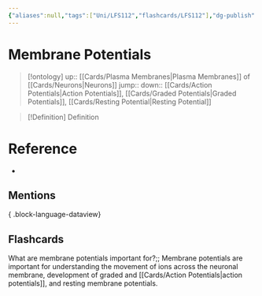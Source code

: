 ```yaml
---
{"aliases":null,"tags":["Uni/LFS112","flashcards/LFS112"],"dg-publish":true,"permalink":"/cards/membrane-potentials/","dgPassFrontmatter":true}
---
```


# Membrane Potentials

> [!ontology]
> up:: [[Cards/Plasma Membranes\|Plasma Membranes]] of [[Cards/Neurons\|Neurons]]
> jump:: 
> down:: [[Cards/Action Potentials\|Action Potentials]], [[Cards/Graded Potentials\|Graded Potentials]], [[Cards/Resting Potential\|Resting Potential]]

> [!Definition] Definition

# Reference

- 

## Mentions


{ .block-language-dataview}

## Flashcards

What are membrane potentials important for?;; Membrane potentials are important for understanding the movement of ions across the neuronal membrane, development of graded and [[Cards/Action Potentials\|action potentials]], and resting membrane potentials.
<!--SR:!2025-03-29,208,230-->
